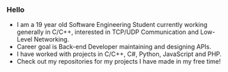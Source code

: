 ### Hello

- I am a 19 year old Software Engineering Student currently working generally in C/C++, interested in TCP/UDP Communication and Low-Level Networking.
- Career goal is Back-end Developer maintaining and designing APIs.
- I have worked with projects in C/C++, C#, Python, JavaScript and PHP.
- Check out my repositories for my projects I have made in my free time!

<!--
**k0vac/k0vac** is a ✨ _special_ ✨ repository because its `README.md` (this file) appears on your GitHub profile.

Here are some ideas to get you started:

- 🔭 I’m currently working on ...
- 🌱 I’m currently learning ...
- 👯 I’m looking to collaborate on ...
- 🤔 I’m looking for help with ...
- 💬 Ask me about ...
- 📫 How to reach me: ...
- 😄 Pronouns: ...
- ⚡ Fun fact: ...
-->
